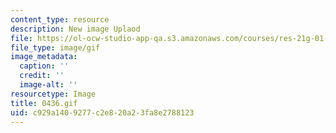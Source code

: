 ```yaml
---
content_type: resource
description: New image Uplaod
file: https://ol-ocw-studio-app-qa.s3.amazonaws.com/courses/res-21g-01-kana-spring-2010/c929a1409277c2e820a23fa8e2788123_0436.gif
file_type: image/gif
image_metadata:
  caption: ''
  credit: ''
  image-alt: ''
resourcetype: Image
title: 0436.gif
uid: c929a140-9277-c2e8-20a2-3fa8e2788123
---
```

